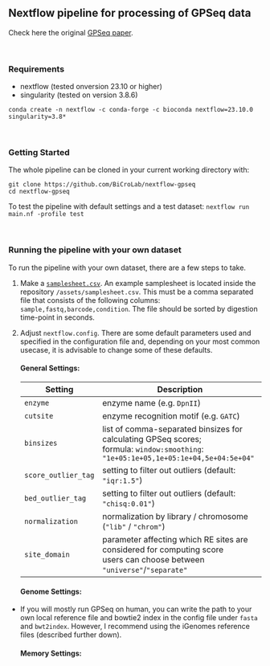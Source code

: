 ## Nextflow pipeline for processing of GPSeq data

Check here the original [GPSeq paper](https://doi.org/10.1038/s41587-020-0519-y).

<br>

### Requirements
- nextflow (tested onversion 23.10 or higher)
- singularity (tested on version 3.8.6)

`conda create -n nextflow -c conda-forge -c bioconda nextflow=23.10.0 singularity=3.8*`

<br>

<!---

If you don't have conda installed yet you can install and initialize it in the following way:  
```
mkdir -p ~/miniconda3
wget https://repo.anaconda.com/miniconda/Miniconda3-latest-Linux-x86_64.sh -O ~/miniconda3/miniconda.sh
bash ~/miniconda3/miniconda.sh -b -u -p ~/miniconda3
rm -rf ~/miniconda3/miniconda.sh
~/miniconda3/bin/conda init bash
```

You can then activate the environment by running:  
`conda activate nextflow`

---> 
 


### Getting Started
The whole pipeline can be cloned in your current working directory with:  
```
git clone https://github.com/BiCroLab/nextflow-gpseq
cd nextflow-gpseq
```

To test the pipeline with default settings and a test dataset: `nextflow run main.nf -profile test`  

<br>

### Running the pipeline with your own dataset
To run the pipeline with your own dataset, there are a few steps to take.

1. Make a [`samplesheet.csv`](/assets/samplesheet.csv). An example samplesheet is located inside the repository `/assets/samplesheet.csv`. This must be a comma separated file that consists of the following columns: `sample,fastq,barcode,condition`. The file should be sorted by digestion time-point in seconds. 

2. Adjust `nextflow.config`.  There are some default parameters used and specified in the configuration file and, depending on your most common usecase, it is advisable to change some of these defaults.

   #### General Settings:

   | Setting | Description |
   | ---- | --- |
   | `enzyme`  | enzyme name (e.g. `DpnII`) |
   | `cutsite` | enzyme recognition motif (e.g. `GATC`) | 
   | `binsizes` | list of comma-separated binsizes for calculating GPSeq scores; <br> formula: `window:smoothing`: `"1e+05:1e+05,1e+05:1e+04,5e+04:5e+04"` |
   | `score_outlier_tag` | setting to filter out outliers (default: `"iqr:1.5"`) |
   | `bed_outlier_tag`  | setting to filter out outliers (default: `"chisq:0.01"`) | 
   | `normalization` | normalization by library / chromosome (`"lib"` / `"chrom"`) | 
   | `site_domain` | parameter affecting which RE sites are considered for computing score <br> users can choose between `"universe"`/`"separate"` | 

   #### Genome Settings:

* If you will mostly run GPSeq on human, you can write the path to your own local reference file and bowtie2 index in the config file under `fasta` and `bwt2index`. However, I recommend using the iGenomes reference files (described further down).
  

   #### Memory Settings: 
   






<!---

   * Check `max_memory` and `max_cpus`. It is important that these do not go above your system values.
   
Following this you can either change the default parameters in the `nextflow.config` file or supply the parameters related to your own dataset in the command you type. I suggest that you change parameters that won't change much between runs in the `nextflow.config` file, while you specify parameters such as `input` and `output` through the command line.


   * Go over other parameters defined within the `params { }` section in the config file and change whatever you feel fit.  

   
An example command to run this on your own data could be:  
`nextflow run main.nf --samplesheet path/to/samplesheet.csv --outdir path/to/results --fasta path/to/reference.fa --bwt2index /path/to/bowtie2/index/folder`

If you do not specify a fasta file and bowtie2 index, you can specify the reference genome you want to use and it will download it from an AWS s3 bucket. For example in the following way:  
`nextflow run main.nf --samplesheet path/to/samplesheet.csv --outdir path/to/results --genome GRCh38`

Downloading the fasta file and index might be slow so you can also download the files that you would need through using this tool: https://ewels.github.io/AWS-iGenomes/ Note: you need `aws` tool for this. Once you've downloaded the reference and index files you need you can change the `igenomes_base` parameter in `nextflow.config` and it will take the fasta/index files from there instead of downloading it through nextflow.

Finally, if you want to resume canceled or failed runs, you can add the tag `-resume`. Usually, I always use this tag irregardless of if I run something for the first time or if I am resuming a run.
---> 

